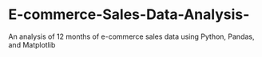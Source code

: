 # E-commerce-Sales-Data-Analysis-
An analysis of 12 months of e-commerce sales data using Python, Pandas, and Matplotlib

